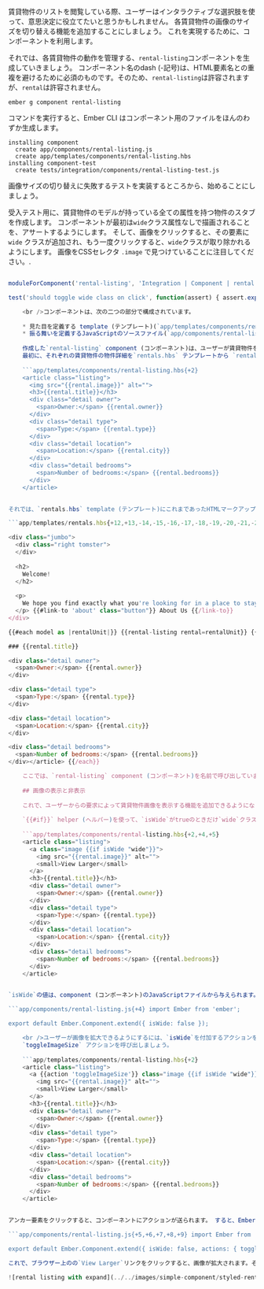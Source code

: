 賃貸物件のリストを閲覧している際、ユーザーはインタラクティブな選択肢を使って、意思決定に役立てたいと思うかもしれません。 各賃貸物件の画像のサイズを切り替える機能を追加することにしましょう。 これを実現するために、コンポーネントを利用します。

それでは、各賃貸物件の動作を管理する、`rental-listing`コンポーネントを生成していきましょう。 コンポーネント名のdash (-記号)は、HTML要素名との重複を避けるために必須のものです。そのため、`rental-listing`は許容されますが、`rental`は許容されません。

```shell
ember g component rental-listing
```

コマンドを実行すると、Ember CLI はコンポーネント用のファイルをほんのわずか生成します。

```shell
installing component
  create app/components/rental-listing.js
  create app/templates/components/rental-listing.hbs
installing component-test
  create tests/integration/components/rental-listing-test.js
```

画像サイズの切り替えに失敗するテストを実装するところから、始めることにしましょう。

受入テスト用に、賃貸物件のモデルが持っている全ての属性を持つ物件のスタブを作成します。 コンポーネントが最初は`wide`クラス属性なしで描画されることを、アサートするようにします。 そして、画像をクリックすると、その要素に`wide` クラスが追加され、もう一度クリックすると、`wide`クラスが取り除かれるようにします。 画像をCSSセレクタ `.image` で見つけていることに注目してください。.

```tests/integration/components/rental-listing-test.js import { moduleForComponent, test } from 'ember-qunit'; import hbs from 'htmlbars-inline-precompile'; import Ember from 'ember';

moduleForComponent('rental-listing', 'Integration | Component | rental listing', { integration: true });

test('should toggle wide class on click', function(assert) { assert.expect(3); let stubRental = Ember.Object.create({ image: 'fake.png', title: 'test-title', owner: 'test-owner', type: 'test-type', city: 'test-city', bedrooms: 3 }); this.set('rentalObj', stubRental); this.render(hbs`{{rental-listing rental=rentalObj}}`); assert.equal(this.$('.image.wide').length, 0, 'initially rendered small'); this.$('.image').click(); assert.equal(this.$('.image.wide').length, 1, 'rendered wide after click'); this.$('.image').click(); assert.equal(this.$('.image.wide').length, 0, 'rendered small after second click'); });

    <br />コンポーネントは、次の二つの部分で構成されています。
    
    * 見た目を定義する template (テンプレート)(`app/templates/components/rental-listing.hbs`)
    * 振る舞いを定義するJavaScriptのソースファイル(`app/components/rental-listing.js`)
    
    作成した`rental-listing` component (コンポーネント)は、ユーザーが賃貸物件をどのように見て、どう相互作用するかを管理します。
    最初に、それぞれの賃貸物件の物件詳細を`rentals.hbs` テンプレートから `rental-listing.hbs`に移動しましょう。そして、画像のフィールドを追加しましょう。
    
    ```app/templates/components/rental-listing.hbs{+2}
    <article class="listing">
      <img src="{{rental.image}}" alt="">
      <h3>{{rental.title}}</h3>
      <div class="detail owner">
        <span>Owner:</span> {{rental.owner}}
      </div>
      <div class="detail type">
        <span>Type:</span> {{rental.type}}
      </div>
      <div class="detail location">
        <span>Location:</span> {{rental.city}}
      </div>
      <div class="detail bedrooms">
        <span>Number of bedrooms:</span> {{rental.bedrooms}}
      </div>
    </article>
    

それでは、`rentals.hbs` template (テンプレート)にこれまであったHTMLマークアップを、`rental-listing` component (コンポーネント)の`{{#each}}` ループに置き換えます。

```app/templates/rentals.hbs{+12,+13,-14,-15,-16,-17,-18,-19,-20,-21,-22,-23,-24,-25,-26,-27,-28,-29} 

<div class="jumbo">
  <div class="right tomster">
  </div>
  
  <h2>
    Welcome!
  </h2>
  
  <p>
    We hope you find exactly what you're looking for in a place to stay.
  </p> {{#link-to 'about' class="button"}} About Us {{/link-to}}
</div>

{{#each model as |rentalUnit|}} {{rental-listing rental=rentalUnit}} {{#each model as |rental|}} <article class="listing"> 

### {{rental.title}}

<div class="detail owner">
  <span>Owner:</span> {{rental.owner}}
</div>

<div class="detail type">
  <span>Type:</span> {{rental.type}}
</div>

<div class="detail location">
  <span>Location:</span> {{rental.city}}
</div>

<div class="detail bedrooms">
  <span>Number of bedrooms:</span> {{rental.bedrooms}}
</div></article> {{/each}}

    ここでは、`rental-listing` component (コンポーネント)を名前で呼び出しています。そして、各`rentalUnit`をcomponent (コンポーネント)の`rental`属性として割り当てています。
    
    ## 画像の表示と非表示
    
    これで、ユーザーからの要求によって賃貸物件画像を表示する機能を追加できるようになりました。
    
    `{{#if}}` helper (ヘルパー)を使って、`isWide`がtrueのときだけ`wide`クラスを設定することで、現在の賃貸物件画像を大きく表示するようにしてみましょう。 イメージがクリック可能だと示すテキストも追加します。そして、それらをアンカー要素でまとめ`image`クラスを与えることで、テストがそれを見つけられるようにします。
    
    ```app/templates/components/rental-listing.hbs{+2,+4,+5}
    <article class="listing">
      <a class="image {{if isWide "wide"}}">
        <img src="{{rental.image}}" alt="">
        <small>View Larger</small>
      </a>
      <h3>{{rental.title}}</h3>
      <div class="detail owner">
        <span>Owner:</span> {{rental.owner}}
      </div>
      <div class="detail type">
        <span>Type:</span> {{rental.type}}
      </div>
      <div class="detail location">
        <span>Location:</span> {{rental.city}}
      </div>
      <div class="detail bedrooms">
        <span>Number of bedrooms:</span> {{rental.bedrooms}}
      </div>
    </article>
    

`isWide`の値は、component (コンポーネント)のJavaScriptファイルから与えられます。この場合は、`rental-listing.js`から与えられることになります。 最初は画像は小さい状態にしたいので、属性は`false`に設定します。

```app/components/rental-listing.js{+4} import Ember from 'ember';

export default Ember.Component.extend({ isWide: false });

    <br />ユーザーが画像を拡大できるようにするには、`isWide`を付加するアクションを追加する必要があります。
    `toggleImageSize` アクションを呼び出しましょう。
    
    ```app/templates/components/rental-listing.hbs{+2}
    <article class="listing">
      <a {{action 'toggleImageSize'}} class="image {{if isWide "wide"}}">
        <img src="{{rental.image}}" alt="">
        <small>View Larger</small>
      </a>
      <h3>{{rental.title}}</h3>
      <div class="detail owner">
        <span>Owner:</span> {{rental.owner}}
      </div>
      <div class="detail type">
        <span>Type:</span> {{rental.type}}
      </div>
      <div class="detail location">
        <span>Location:</span> {{rental.city}}
      </div>
      <div class="detail bedrooms">
        <span>Number of bedrooms:</span> {{rental.bedrooms}}
      </div>
    </article>
    

アンカー要素をクリックすると、コンポーネントにアクションが送られます。 すると、Emberは`actions`ハッシュへと移動し、`toggleImageSize`関数を呼び出します。 `toggleImageSize`関数を作成して、component (コンポーネント)の`isWide`プロパティを切り替えられるようにしましょう。

```app/components/rental-listing.js{+5,+6,+7,+8,+9} import Ember from 'ember';

export default Ember.Component.extend({ isWide: false, actions: { toggleImageSize() { this.toggleProperty('isWide'); } } }); ```

これで、ブラウザー上のの`View Larger`リンクをクリックすると、画像が拡大されます。そして、拡大された画像をクリックすれば、画像はまた小さくなります。

![rental listing with expand](../../images/simple-component/styled-rental-listings.png)